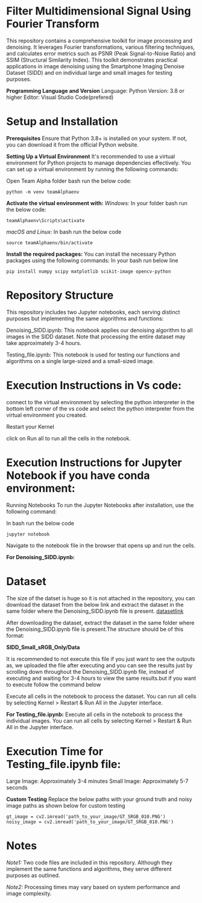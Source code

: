 # Filter Multidimensional Signal Using Fourier Transform

This repository contains a comprehensive toolkit for image processing and denoising. It leverages Fourier transformations, various filtering techniques, and calculates error metrics such as PSNR (Peak Signal-to-Noise Ratio) and SSIM (Structural Similarity Index). This toolkit demonstrates practical applications in image denoising using the Smartphone Imaging Denoise Dataset (SIDD) and on individual large and small images for testing purposes.

**Programming Language and Version**
Language: Python
Version: 3.8 or higher
Editor: Visual Studio Code(prefered)

# Setup and Installation

**Prerequisites**
Ensure that Python 3.8+ is installed on your system. If not, you can download it from the official Python website.

**Setting Up a Virtual Environment**
It's recommended to use a virtual environment for Python projects to manage dependencies effectively. You can set up a virtual environment by running the following commands:

Open Team Alpha folder bash run the below code:

```
python -m venv teamAlphaenv
```

**Activate the virtual environment with:**
_Windows:_
In your folder bash run the below code:

```
teamAlphaenv\Scripts\activate
```

_macOS and Linux:_
In bash run the below code

```
source teamAlphaenv/bin/activate
```

**Install the required packages:**
You can install the necessary Python packages using the following commands:
In your bash run below line

```
pip install numpy scipy matplotlib scikit-image opencv-python
```

# Repository Structure

This repository includes two Jupyter notebooks, each serving distinct purposes but implementing the same algorithms and functions:

Denoising_SIDD.ipynb: This notebook applies our denoising algorithm to all images in the SIDD dataset. Note that processing the entire dataset may take approximately 3-4 hours.

Testing_file.ipynb: This notebook is used for testing our functions and algorithms on a single large-sized and a small-sized image.

# Execution Instructions in Vs code:

connect to the virtual environment by selecting the python interpreter in the bottom left corner of the vs code and select the python interpreter from the virtual environment you created.

Restart your Kernel

click on Run all to run all the cells in the notebook.

# Execution Instructions for Jupyter Notebook if you have conda environment:

Running Notebooks
To run the Jupyter Notebooks after installation, use the following command:

In bash run the below code

```
jupyter notebook
```

Navigate to the notebook file in the browser that opens up and run the cells.

**For Denoising_SIDD.ipynb:**

# Dataset

The size of the datset is huge so it is not attached in the repository, you can download the dataset from the below link and extract the dataset in the same folder where the Denoising_SIDD.ipynb file is present.
[datasetlink](https://www.kaggle.com/datasets/rajat95gupta/smartphone-image-denoising-dataset?resource=download)

After downloading the dataset, extract the dataset in the same folder where the Denoising_SIDD.ipynb file is present.The structure should be of this format:

**SIDD_Small_sRGB_Only/Data**

It is recommended to not execute this file if you just want to see the outputs as, we uploaded the file after executing and you can see the results just by scrolling down throughout the Denoising_SIDD.ipynb file, instead of executing and waiting for 3-4 hours to view the same results.but if you want to execute follow the command below

Execute all cells in the notebook to process the dataset. You can run all cells by selecting Kernel > Restart & Run All in the Jupyter interface.

**For Testing_file.ipynb:**
Execute all cells in the notebook to process the individual images. You can run all cells by selecting Kernel > Restart & Run All in the Jupyter interface.

# Execution Time for Testing_file.ipynb file:

Large Image: Approximately 3-4 minutes
Small Image: Approximately 5-7 seconds

**Custom Testing**
Replace the below paths with your ground truth and noisy image paths as shown below for custom testing

```
gt_image = cv2.imread('path_to_your_image/GT_SRGB_010.PNG')
noisy_image = cv2.imread('path_to_your_image/GT_SRGB_010.PNG')
```

# Notes

_Note1:_ Two code files are included in this repository. Although they implement the same functions and algorithms, they serve different purposes as outlined.

_Note2:_ Processing times may vary based on system performance and image complexity.
